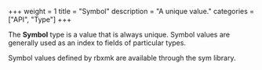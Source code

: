 +++
weight = 1
title = "Symbol"
description = "A unique value."
categories = ["API", "Type"]
+++

The **Symbol** type is a value that is always unique. Symbol values are
generally used as an index to fields of particular types.

Symbol values defined by rbxmk are available through the sym library.